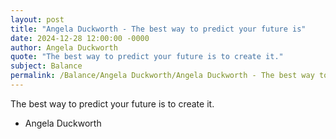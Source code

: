 ```yaml
---
layout: post
title: "Angela Duckworth - The best way to predict your future is"
date: 2024-12-28 12:00:00 -0000
author: Angela Duckworth
quote: "The best way to predict your future is to create it."
subject: Balance
permalink: /Balance/Angela Duckworth/Angela Duckworth - The best way to predict your future is
---
```


The best way to predict your future is to create it.

- Angela Duckworth
